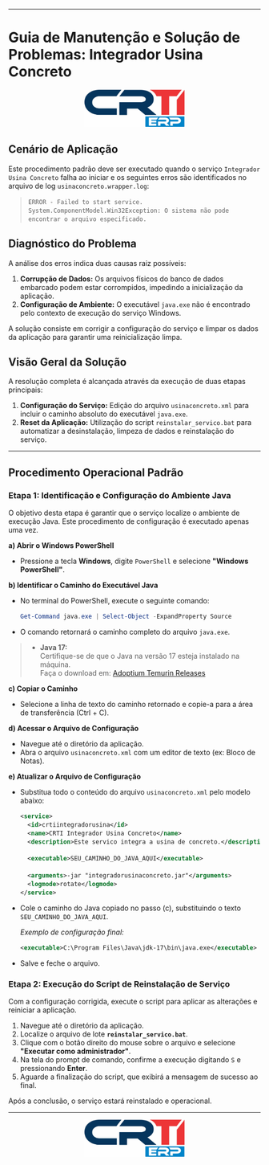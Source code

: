 -----

# Guia de Manutenção e Solução de Problemas: Integrador Usina Concreto 

<p align="center">
  <img src="imagens/logoCrti.jpg" alt="Logo CrtiErp" width="200"/>
</p>

## Cenário de Aplicação

Este procedimento padrão deve ser executado quando o serviço `Integrador Usina Concreto` falha ao iniciar e os seguintes erros são identificados no arquivo de log `usinaconcreto.wrapper.log`:

> `ERROR - Failed to start service.` 
> `System.ComponentModel.Win32Exception: O sistema não pode encontrar o arquivo especificado.` 

## Diagnóstico do Problema

A análise dos erros indica duas causas raiz possíveis:

1.  **Corrupção de Dados:** Os arquivos físicos do banco de dados embarcado podem estar corrompidos, impedindo a inicialização da aplicação.
2.  **Configuração de Ambiente:** O executável `java.exe` não é encontrado pelo contexto de execução do serviço Windows.

A solução consiste em corrigir a configuração do serviço e limpar os dados da aplicação para garantir uma reinicialização limpa.

## Visão Geral da Solução

A resolução completa é alcançada através da execução de duas etapas principais:

1.  **Configuração do Serviço:** Edição do arquivo `usinaconcreto.xml` para incluir o caminho absoluto do executável `java.exe`.
2.  **Reset da Aplicação:** Utilização do script `reinstalar_servico.bat` para automatizar a desinstalação, limpeza de dados e reinstalação do serviço.

-----

## Procedimento Operacional Padrão

### **Etapa 1: Identificação e Configuração do Ambiente Java**

O objetivo desta etapa é garantir que o serviço localize o ambiente de execução Java. Este procedimento de configuração é executado apenas uma vez.

**a) Abrir o Windows PowerShell** 

- Pressione a tecla **Windows**, digite `PowerShell` e selecione **"Windows PowerShell"**.

**b) Identificar o Caminho do Executável Java** 

- No terminal do PowerShell, execute o seguinte comando:
  ```powershell
  Get-Command java.exe | Select-Object -ExpandProperty Source
  ```
- O comando retornará o caminho completo do arquivo `java.exe`.

> - **Java 17:**  
    Certifique-se de que o Java na versão 17 esteja instalado na máquina.  
    Faça o download em: [Adoptium Temurin Releases](https://adoptium.net/temurin/releases/?os=windows&package=jre&arch=x64)

**c) Copiar o Caminho** 

- Selecione a linha de texto do caminho retornado e copie-a para a área de transferência (Ctrl + C).

**d) Acessar o Arquivo de Configuração** 

- Navegue até o diretório da aplicação.
- Abra o arquivo `usinaconcreto.xml` com um editor de texto (ex: Bloco de Notas).

**e) Atualizar o Arquivo de Configuração** 

- Substitua todo o conteúdo do arquivo `usinaconcreto.xml` pelo modelo abaixo:

  ```xml
  <service>
    <id>crtiintegradorusina</id>
    <name>CRTI Integrador Usina Concreto</name>
    <description>Este servico integra a usina de concreto.</description>
    
    <executable>SEU_CAMINHO_DO_JAVA_AQUI</executable>
    
    <arguments>-jar "integradorusinaconcreto.jar"</arguments>
    <logmode>rotate</logmode>
  </service>
  ```

- Cole o caminho do Java copiado no passo (c), substituindo o texto `SEU_CAMINHO_DO_JAVA_AQUI`.

  *Exemplo de configuração final:*

  ```xml
  <executable>C:\Program Files\Java\jdk-17\bin\java.exe</executable>
  ```

- Salve e feche o arquivo.

### **Etapa 2: Execução do Script de Reinstalação de Serviço**

Com a configuração corrigida, execute o script para aplicar as alterações e reiniciar a aplicação.

1.  Navegue até o diretório da aplicação.
2.  Localize o arquivo de lote **`reinstalar_servico.bat`**.
3.  Clique com o botão direito do mouse sobre o arquivo e selecione **"Executar como administrador"**.
4.  Na tela do prompt de comando, confirme a execução digitando `S` e pressionando **Enter**.
5.  Aguarde a finalização do script, que exibirá a mensagem de sucesso ao final.

Após a conclusão, o serviço estará reinstalado e operacional.

---

<p align="center">
  <img src="imagens/logoCrti.jpg" alt="Logo CrtiErp" width="200"/>
</p>